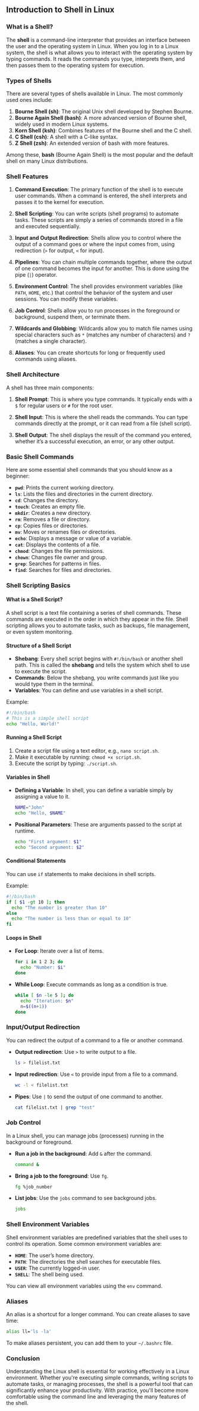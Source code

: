 ## Introduction to Shell in Linux

### What is a Shell?

The **shell** is a command-line interpreter that provides an interface between the user and the operating system in Linux. When you log in to a Linux system, the shell is what allows you to interact with the operating system by typing commands. It reads the commands you type, interprets them, and then passes them to the operating system for execution.

### Types of Shells

There are several types of shells available in Linux. The most commonly used ones include:

1. **Bourne Shell (sh)**: The original Unix shell developed by Stephen Bourne.
2. **Bourne Again Shell (bash)**: A more advanced version of Bourne shell, widely used in modern Linux systems.
3. **Korn Shell (ksh)**: Combines features of the Bourne shell and the C shell.
4. **C Shell (csh)**: A shell with a C-like syntax.
5. **Z Shell (zsh)**: An extended version of bash with more features.

Among these, **bash** (Bourne Again Shell) is the most popular and the default shell on many Linux distributions.

### Shell Features

1. **Command Execution**: The primary function of the shell is to execute user commands. When a command is entered, the shell interprets and passes it to the kernel for execution.
   
2. **Shell Scripting**: You can write scripts (shell programs) to automate tasks. These scripts are simply a series of commands stored in a file and executed sequentially.

3. **Input and Output Redirection**: Shells allow you to control where the output of a command goes or where the input comes from, using redirection (`>` for output, `<` for input).

4. **Pipelines**: You can chain multiple commands together, where the output of one command becomes the input for another. This is done using the pipe (`|`) operator.

5. **Environment Control**: The shell provides environment variables (like `PATH`, `HOME`, etc.) that control the behavior of the system and user sessions. You can modify these variables.

6. **Job Control**: Shells allow you to run processes in the foreground or background, suspend them, or terminate them.

7. **Wildcards and Globbing**: Wildcards allow you to match file names using special characters such as `*` (matches any number of characters) and `?` (matches a single character).

8. **Aliases**: You can create shortcuts for long or frequently used commands using aliases.

### Shell Architecture

A shell has three main components:
1. **Shell Prompt**: This is where you type commands. It typically ends with a `$` for regular users or `#` for the root user.
   
2. **Shell Input**: This is where the shell reads the commands. You can type commands directly at the prompt, or it can read from a file (shell script).

3. **Shell Output**: The shell displays the result of the command you entered, whether it’s a successful execution, an error, or any other output.

### Basic Shell Commands

Here are some essential shell commands that you should know as a beginner:

- **`pwd`**: Prints the current working directory.
- **`ls`**: Lists the files and directories in the current directory.
- **`cd`**: Changes the directory.
- **`touch`**: Creates an empty file.
- **`mkdir`**: Creates a new directory.
- **`rm`**: Removes a file or directory.
- **`cp`**: Copies files or directories.
- **`mv`**: Moves or renames files or directories.
- **`echo`**: Displays a message or value of a variable.
- **`cat`**: Displays the contents of a file.
- **`chmod`**: Changes the file permissions.
- **`chown`**: Changes file owner and group.
- **`grep`**: Searches for patterns in files.
- **`find`**: Searches for files and directories.

### Shell Scripting Basics

#### What is a Shell Script?

A shell script is a text file containing a series of shell commands. These commands are executed in the order in which they appear in the file. Shell scripting allows you to automate tasks, such as backups, file management, or even system monitoring.

#### Structure of a Shell Script

- **Shebang**: Every shell script begins with `#!/bin/bash` or another shell path. This is called the **shebang** and tells the system which shell to use to execute the script.
- **Commands**: Below the shebang, you write commands just like you would type them in the terminal.
- **Variables**: You can define and use variables in a shell script.

Example:
```bash
#!/bin/bash
# This is a simple shell script
echo "Hello, World!"
```

#### Running a Shell Script

1. Create a script file using a text editor, e.g., `nano script.sh`.
2. Make it executable by running: `chmod +x script.sh`.
3. Execute the script by typing: `./script.sh`.

#### Variables in Shell

- **Defining a Variable**: In shell, you can define a variable simply by assigning a value to it.
  ```bash
  NAME="John"
  echo "Hello, $NAME"
  ```

- **Positional Parameters**: These are arguments passed to the script at runtime.
  ```bash
  echo "First argument: $1"
  echo "Second argument: $2"
  ```

#### Conditional Statements

You can use `if` statements to make decisions in shell scripts.

Example:
```bash
#!/bin/bash
if [ $1 -gt 10 ]; then
  echo "The number is greater than 10"
else
  echo "The number is less than or equal to 10"
fi
```

#### Loops in Shell

- **For Loop**: Iterate over a list of items.
  ```bash
  for i in 1 2 3; do
    echo "Number: $i"
  done
  ```

- **While Loop**: Execute commands as long as a condition is true.
  ```bash
  while [ $n -le 5 ]; do
    echo "Iteration: $n"
    n=$((n+1))
  done
  ```

### Input/Output Redirection

You can redirect the output of a command to a file or another command.

- **Output redirection**: Use `>` to write output to a file.
  ```bash
  ls > filelist.txt
  ```

- **Input redirection**: Use `<` to provide input from a file to a command.
  ```bash
  wc -l < filelist.txt
  ```

- **Pipes**: Use `|` to send the output of one command to another.
  ```bash
  cat filelist.txt | grep "test"
  ```

### Job Control

In a Linux shell, you can manage jobs (processes) running in the background or foreground.

- **Run a job in the background**: Add `&` after the command.
  ```bash
  command &
  ```

- **Bring a job to the foreground**: Use `fg`.
  ```bash
  fg %job_number
  ```

- **List jobs**: Use the `jobs` command to see background jobs.
  ```bash
  jobs
  ```

### Shell Environment Variables

Shell environment variables are predefined variables that the shell uses to control its operation. Some common environment variables are:

- **`HOME`**: The user’s home directory.
- **`PATH`**: The directories the shell searches for executable files.
- **`USER`**: The currently logged-in user.
- **`SHELL`**: The shell being used.

You can view all environment variables using the `env` command.

### Aliases

An alias is a shortcut for a longer command. You can create aliases to save time:

```bash
alias ll='ls -la'
```

To make aliases persistent, you can add them to your `~/.bashrc` file.

### Conclusion

Understanding the Linux shell is essential for working effectively in a Linux environment. Whether you're executing simple commands, writing scripts to automate tasks, or managing processes, the shell is a powerful tool that can significantly enhance your productivity. With practice, you'll become more comfortable using the command line and leveraging the many features of the shell.
